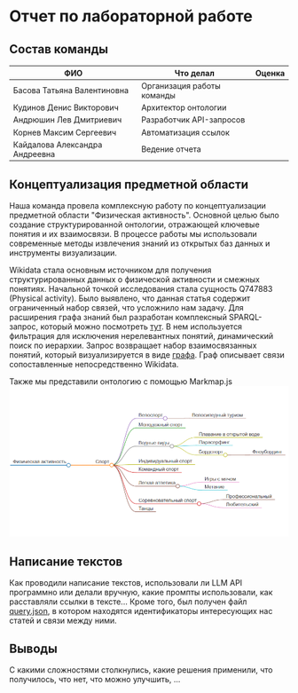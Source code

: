 # Отчет по лабораторной работе

## Состав команды

| ФИО         | Что делал           | Оценка |
|-------------|----------------|--------|
| Басова Татьяна Валентиновна         | Организация работы команды |      |
| Кудинов Денис Викторович         | Архитектор онтологии | |
| Андрюшин Лев Дмитриевич         | Разработчик API-запросов |  |
| Корнев Максим Сергеевич        | Автоматизация ссылок | |
|Кайдалова Александра Андреевна| Ведение отчета | |

## Концептуализация предметной области

Наша команда провела комплексную работу по концептуализации предметной области "Физическая активность". Основной целью было создание структурированной онтологии, отражающей ключевые понятия и их взаимосвязи. В процессе работы мы использовали современные методы извлечения знаний из открытых баз данных и инструменты визуализации.  

Wikidata стала основным источником для получения структурированных данных о физической активности и смежных понятиях. Начальной точкой исследования стала сущность Q747883 (Physical activity). Было выявлено, что данная статья содержит ограниченный набор связей, что усложнило нам задачу. Для расширения графа знаний был разработан комплексный SPARQL-запрос, который можно посмотреть [тут](./spakql.sql). В нем используется фильтрация для исключения нерелевантных понятий, динамический поиск по иерархии. Запрос возвращает набор взаимосвязанных понятий, который визуализируется в виде [графа](./graph.png). Граф описывает связи сопоставленные непосредственно Wikidata.  

Также мы представили онтологию с помощью Markmap.js  
![Онтология](./graph_markmap.png)  

## Написание текстов

Как проводили написание текстов, использовали ли LLM API программно или делали вручную, какие промпты использовали, как расставляли ссылки в тексте...
Кроме того, был получен файл [query.json](./query.json), в котором находятся идентификаторы интересующих нас статей и связи между ними.

## Выводы

С какими сложностями столкнулись, какие решения применили, что получилось, что нет, что можно улучшить, ...
